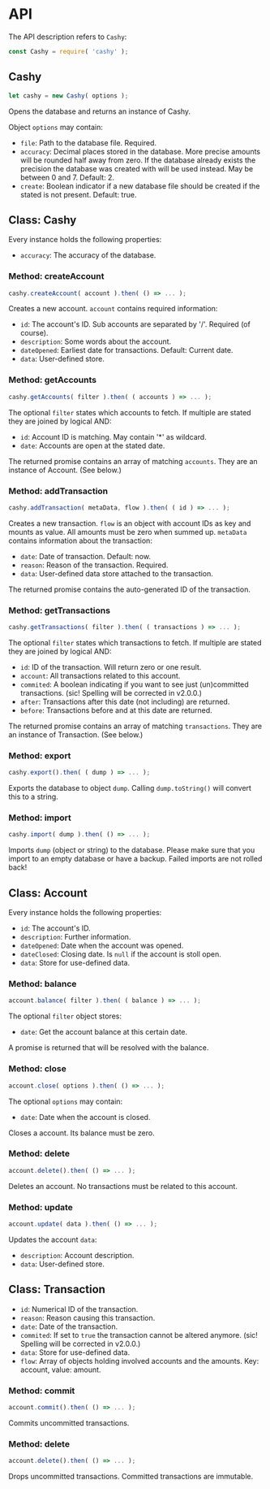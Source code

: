 # API

The API description refers to ```Cashy```:

``` javascript
const Cashy = require( 'cashy' );
```

## Cashy

``` javascript
let cashy = new Cashy( options );
```

Opens the database and returns an instance of Cashy.

Object ```options``` may contain:
 * ```file```: Path to the database file. Required.
 * ```accuracy```: Decimal places stored in the database. More precise amounts will be rounded half away from zero. If the database already exists the precision the database was created with will be used instead. May be between 0 and 7. Default: 2.
 * ```create```: Boolean indicator if a new database file should be created if the stated is not present. Default: true.

## Class: Cashy

Every instance holds the following properties:
 * ```accuracy```: The accuracy of the database.

### Method: createAccount

``` javascript
cashy.createAccount( account ).then( () => ... );
```
Creates a new account. ```account``` contains required information:
 * ```id```: The account's ID. Sub accounts are separated by '/'. Required (of course).
 * ```description```: Some words about the account.
 * ```dateOpened```: Earliest date for transactions. Default: Current date.
 * ```data```: User-defined store.

### Method: getAccounts

``` javascript
cashy.getAccounts( filter ).then( ( accounts ) => ... );
```
The optional ```filter``` states which accounts to fetch. If multiple are stated they are joined by logical AND:
 * ```id```: Account ID is matching. May contain '\*' as wildcard.
 * ```date```: Accounts are open at the stated date.

The returned promise contains an array of matching ```accounts```. They are an instance of Account. (See below.)

### Method: addTransaction

``` javascript
cashy.addTransaction( metaData, flow ).then( ( id ) => ... );
```
Creates a new transaction. ```flow``` is an object with account IDs as key and mounts as value. All amounts must be zero when summed up. ```metaData``` contains information about the transaction:
 * ```date```: Date of transaction. Default: now.
 * ```reason```: Reason of the transaction. Required.
 * ```data```: User-defined data store attached to the transaction.

The returned promise contains the auto-generated ID of the transaction.


### Method: getTransactions

``` javascript
cashy.getTransactions( filter ).then( ( transactions ) => ... );
```

The optional ```filter``` states which transactions to fetch. If multiple are stated they are joined by logical AND:
 * ```id```: ID of the transaction. Will return zero or one result.
 * ```account```: All transactions related to this account.
 * ```commited```: A boolean indicating if you want to see just (un)committed transactions. (sic! Spelling will be corrected in v2.0.0.)
 * ```after```: Transactions after this date (not including) are returned.
 * ```before```: Transactions before and at this date are returned.

The returned promise contains an array of matching ```transactions```. They are an instance of Transaction. (See below.)


### Method: export

``` javascript
cashy.export().then( ( dump ) => ... );
```

Exports the database to object ```dump```. Calling ```dump.toString()``` will convert this to a string.


### Method: import

``` javascript
cashy.import( dump ).then( () => ... );
```

Imports ```dump``` (object or string) to the database. Please make sure that you import to an empty database or have a backup. Failed imports are not rolled back!


## Class: Account

Every instance holds the following properties:
 * ```id```: The account's ID.
 * ```description```: Further information.
 * ```dateOpened```: Date when the account was opened.
 * ```dateClosed```: Closing date. Is ```null``` if the account is stoll open.
 * ```data```: Store for use-defined data.

### Method: balance

``` javascript
account.balance( filter ).then( ( balance ) => ... );
```

The optional ```filter``` object stores:
 * ```date```: Get the account balance at this certain date.

A promise is returned that will be resolved with the balance.

### Method: close

``` javascript
account.close( options ).then( () => ... );
```

The optional ```options``` may contain:
 * ```date```: Date when the account is closed.

Closes a account. Its balance must be zero.

### Method: delete

``` javascript
account.delete().then( () => ... );
```

Deletes an account. No transactions must be related to this account.

### Method: update

``` javascript
account.update( data ).then( () => ... );
```

Updates the account ```data```:
 * ```description```: Account description.
 * ```data```: User-defined store.

## Class: Transaction

 * ```id```: Numerical ID of the transaction.
 * ```reason```: Reason causing this transaction.
 * ```date```: Date of the transaction.
 * ```commited```: If set to ```true``` the transaction cannot be altered anymore. (sic! Spelling will be corrected in v2.0.0.)
 * ```data```: Store for use-defined data.
 * ```flow```: Array of objects holding involved accounts and the amounts. Key: account, value: amount.

### Method: commit

``` javascript
account.commit().then( () => ... );
```

Commits uncommitted transactions.

### Method: delete

``` javascript
account.delete().then( () => ... );
```

Drops uncommitted transactions. Committed transactions are immutable.
